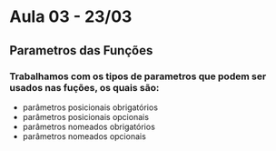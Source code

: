 # Aula 03 - 23/03

## Parametros das Funções 

### Trabalhamos com os tipos de parametros que podem ser usados nas fuções, os quais são: 
*  parâmetros posicionais obrigatórios
*  parâmetros posicionais opcionais
*  parâmetros nomeados obrigatórios
*  parâmetros nomeados opcionais
